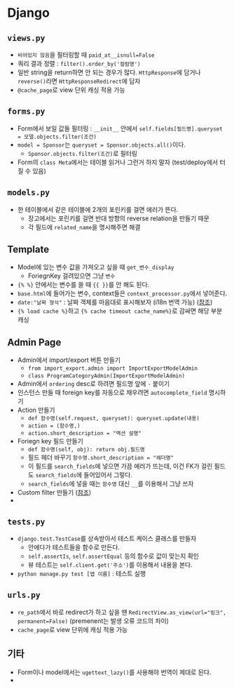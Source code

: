 # Django

## `views.py`

- `비어있지 않음`을 필터링할 때 `paid_at__isnull=False`
- 쿼리 결과 정렬 : `filter().order_by('컬럼명')`
- 일반 string을 return하면 안 되는 경우가 많다. `HttpResponse`에 담거나 `reverse()`라면 `HttpResponseRedirect`에 담자
- `@cache_page`로 view 단위 캐싱 적용 가능

## `forms.py`

- Form에서 보일 값들 필터링 : `__init__` 안에서 `self.fields[필드명].queryset = 모델.objects.filter(조건)`
- `model = Sponsor`는 `queryset = Sponsor.objects.all()`이다.
    - `Sponsor.objects.filter(조건)`로 필터링
- Form의 `class Meta`에서는 테이블 읽거나 그런거 하지 말자 (test/deploy에서 터질 수 있음)

## `models.py`

- 한 테이블에서 같은 테이블에 2개의 포린키를 걸면 에러가 뜬다.
    - 장고에서는 포린키를 걸면 반대 방향의 reverse relation을 만들기 때문
    - 각 필드에 `related_name`을 명시해주면 해결

## Template

- Model에 있는 변수 값을 가져오고 싶을 때 `get_변수_display`
    - ForiegnKey 걸려있으면 그냥 `변수`
- `{% %}` 안에서는 변수를 쓸 때 `{{ }}`를 안 해도 된다.
- `base.html`에 들어가는 변수, context들은 `context_processor.py`에서 넣어준다.
- `date:"날짜 형식"` : 날짜 객체를 마음대로 표시해보자 (i18n 번역 가능) ([참조]( https://docs.djangoproject.com/en/3.0/ref/templates/builtins/#date ))
- `{% load cache %}`하고 `{% cache timeout cache_name%}`로 감싸면 해당 부분 캐싱

## Admin Page

- Admin에서 import/export 버튼 만들기
    - `from import_export.admin import ImportExportModelAdmin`
    - `class ProgramCategoryAdmin(ImportExportModelAdmin)`
- Admin에서 `ordering` desc로 하려면 필드명 앞에 `-` 붙이기
- 인스턴스 만들 때 foreign key를 자동으로 채우려면 `autocomplete_field` 명시하기
- Action 만들기
    - `def 함수명(self.request, queryset): queryset.update(내용)`
    - `action = (함수명,)`
    - `action.short_description = "액션 설명"`
- Foriegn key 필드 만들기
    - `def 함수명(self, obj): return obj.필드명`
    - 필드 헤더 바꾸기 `함수명.short_description = "헤더명"`
    - 이 필드를 `search_fields`에 넣으면 가끔 에러가 뜨는데, 이건 FK가 걸린 필드도 `search_fields`에 들어있어서 그렇다.
    - `search_fields`에 넣을 때는 `함수명` 대신 `__`를 이용해서 그냥 쓰자
- Custom filter 만들기 ([참조]( https://docs.djangoproject.com/en/1.11/ref/contrib/admin/#django.contrib.admin.ModelAdmin.list_filter ))
- 

## `tests.py`

- `django.test.TestCase`를 상속받아서 테스트 케이스 클래스를 만들자
    - 안에다가 테스트들을 함수로 만든다.
    - `self.assertIs`, `self.assertEqual` 등의 함수로 값이 맞는지 확인
    - 뷰 테스트는 `self.client.get('주소')`를 이용해서 내용을 본다.
- `python manage.py test [앱 이름]` : 테스트 실행

## `urls.py`

- `re_path`에서 바로 redirect가 하고 싶을 땐 `RedirectView.as_view(url="링크", permanent=False)` (premenent는 발생 오류 코드의 차이)
- `cache_page`로 view 단위에 캐싱 적용 가능

## 기타

- Form이나 model에서는 `ugettext_lazy()`를 사용해야 번역이 제대로 된다.
- 